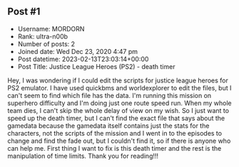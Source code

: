 ## Post #1
- Username: MORDORN
- Rank: ultra-n00b
- Number of posts: 2
- Joined date: Wed Dec 23, 2020 4:47 pm
- Post datetime: 2023-02-13T23:03:14+00:00
- Post Title: Justice League Heroes (PS2) - death timer

Hey, I was wondering if I could edit the scripts for justice league heroes for PS2 emulator. I have used quickbms and worldexplorer to edit the files, but I can't seem to find which file has the data. I'm running this mission on superhero difficulty and I'm doing just one route speed run. When my whole team dies, I can't skip the whole delay of view on my wish. So I just want to speed up the death timer, but I can't find the exact file that says about the gamedata because the gamedata itself contains just the stats for the characters, not the scripts of the mission and I went in to the episodes to change and find the fade out, but I couldn't find it, so if there is anyone who can help me. First thing I want to fix is this death timer and the rest is the manipulation of time limits. Thank you for reading!!!
